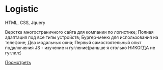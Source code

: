 # Logistic
HTML, CSS, Jquery


Верстка многостраничного сайта для компании по логистике;
Полная адаптация под все типы устройств;
Бургер-меню для использования на телефоне;
Два модальных окна;
Первый самостоятельный опыт подключения JS - изучение и гугление(раньше я столько НИКОГДА не гуглил:)


[Посмотреть](https://romankukushkinru.github.io/Logistic/)
